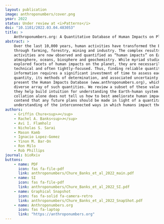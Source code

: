 ```yaml
---
layout: publication
image: anthroponumbers/cover.png
year: 2022
status: Under review at <i>Patterns</i>
doi: "10.1101/2022.03.04.483053"
title: >
    Anthroponumbers.org: A Quantitative Database of Human Impacts on Planet Earth 
abstract: >
    Over the last 10,000 years, human activities have transformed the Earth
    through farming, forestry, mining and industry. The complex results of these
    activities are now observed and quantified as “human impacts” on Earth’s
    atmosphere, oceans, biosphere and geochemistry. While myriad studies have
    explored facets of human impacts on the planet, they are necessarily
    technical and often tightly-focused. Thus, finding reliable quantitative
    information requires a significant investment of time to assess each
    quantity, its methods of determination, and associated uncertainty. We
    present the Human Impacts Database (www.anthroponumbers.org), which houses a
    diverse array of such quantities. We review a subset of these values and how
    they help build intuition for understanding the Earth-human system. While
    collation alone does not tell us how to best ameliorate human impacts, we
    contend that any future plans should be made in light of a quantitative
    understanding of the interconnected ways in which humans impact the planet. 
authors:
    - Griffin Chure<sup>☭</sup>
    - Rachel A. Banks<sup>☭</sup>
    - Avi I. Flamholz
    - Nicholas S. Sarai
    - Mason Kamb
    - Ignacio Lopez-Gomez
    - Yinon M. Bar-On
    - Ron Milo
    - Rob Phillips
journal: bioRxiv
buttons:
    - name: PDF
      icon: fas fa-file-pdf
      link: anthroponumbers/Chure_Banks_et_al_2022_main.pdf
    - name: SI
      icon: fas fa-file-pdf
      link: anthroponumbers/Chure_Banks_et_al_2022_SI.pdf
    - name: Graphical Snapshot 
      icon: fas fa-solid fa-camera-retro
      link: anthroponumbers/Chure_Banks_et_al_2022_SnapShot.pdf
    - name: Anthroponumbers.org 
      icon: fas fa-laptop
      link: "https://anthroponumbers.org"
---
```

